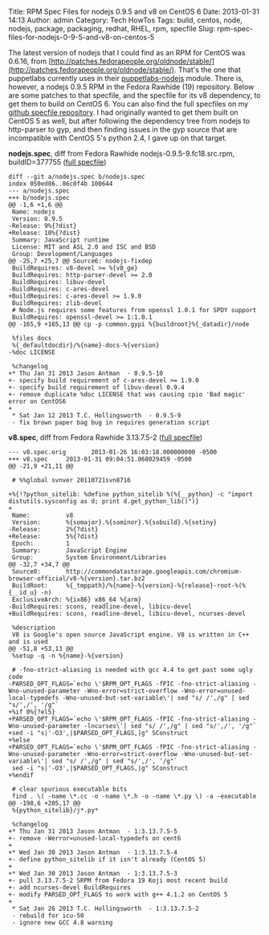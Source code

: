 Title: RPM Spec Files for nodejs 0.9.5 and v8 on CentOS 6
Date: 2013-01-31 14:13
Author: admin
Category: Tech HowTos
Tags: build, centos, node, nodejs, package, packaging, redhat, RHEL, rpm, specfile
Slug: rpm-spec-files-for-nodejs-0-9-5-and-v8-on-centos-5

The latest version of nodejs that I could find as an RPM for CentOS was
0.6.16, from
[http://patches.fedorapeople.org/oldnode/stable/](http://patches.fedorapeople.org/oldnode/stable/).
That's the one that puppetlabs currently uses in their
[puppetlabs-nodejs](https://github.com/puppetlabs/puppetlabs-nodejs)
module. There is, however, a nodejs 0.9.5 RPM in the Fedora Rawhide (19)
repository. Below are some patches to that specfile, and the specfile
for its v8 dependency, to get them to build on CentOS 6. You can also
find the full specfiles on my [github specfile
repository](https://github.com/jantman/specfiles). I had originally
wanted to get them built on CentOS 5 as well, but after following the
dependency tree from nodejs to http-parser to gyp, and then finding
issues in the gyp source that are incompatible with CentOS 5's python
2.4, I gave up on that target.

**nodejs.spec**, diff from Fedora Rawhide nodejs-0.9.5-9.fc18.src.rpm,
buildID=377755 ([full
specfile](https://raw.github.com/jantman/specfiles/master/nodejs.spec))

~~~~{.diff}
diff --git a/nodejs.spec b/nodejs.spec
index 050ed86..86c0f4b 100644
--- a/nodejs.spec
+++ b/nodejs.spec
@@ -1,6 +1,6 @@
 Name: nodejs
 Version: 0.9.5
-Release: 9%{?dist}
+Release: 10%{?dist}
 Summary: JavaScript runtime
 License: MIT and ASL 2.0 and ISC and BSD
 Group: Development/Languages
@@ -25,7 +25,7 @@ Source6: nodejs-fixdep
 BuildRequires: v8-devel >= %{v8_ge}
 BuildRequires: http-parser-devel >= 2.0
 BuildRequires: libuv-devel
-BuildRequires: c-ares-devel
+BuildRequires: c-ares-devel >= 1.9.0
 BuildRequires: zlib-devel
 # Node.js requires some features from openssl 1.0.1 for SPDY support
 BuildRequires: openssl-devel >= 1:1.0.1
@@ -165,9 +165,13 @@ cp -p common.gypi %{buildroot}%{_datadir}/node
 
 %files docs
 %{_defaultdocdir}/%{name}-docs-%{version}
-%doc LICENSE
 
 %changelog
+* Thu Jan 31 2013 Jason Antman  - 0.9.5-10
+- specify build requirement of c-ares-devel >= 1.9.0
+- specify build requirement of libuv-devel 0.9.4
+- remove duplicate %doc LICENSE that was causing cpio 'Bad magic' error on CentOS6
+
 * Sat Jan 12 2013 T.C. Hollingsworth  - 0.9.5-9
 - fix brown paper bag bug in requires generation script
~~~~

**v8.spec**, diff from Fedora Rawhide 3.13.7.5-2 ([full
specfile](https://raw.github.com/jantman/specfiles/master/v8.spec))

~~~~{.diff}
--- v8.spec.orig       2013-01-26 16:03:18.000000000 -0500
+++ v8.spec     2013-01-31 09:04:51.068029459 -0500
@@ -21,9 +21,11 @@
 
 # %%global svnver 20110721svn8716
 
+%{!?python_sitelib: %define python_sitelib %(%{__python} -c "import distutils.sysconfig as d; print d.get_python_lib()")}
+
 Name:          v8
 Version:       %{somajor}.%{sominor}.%{sobuild}.%{sotiny}
-Release:       2%{?dist}
+Release:       5%{?dist}
 Epoch:         1
 Summary:       JavaScript Engine
 Group:         System Environment/Libraries
@@ -32,7 +34,7 @@
 Source0:       http://commondatastorage.googleapis.com/chromium-browser-official/v8-%{version}.tar.bz2
 BuildRoot:     %{_tmppath}/%{name}-%{version}-%{release}-root-%(%{__id_u} -n)
 ExclusiveArch: %{ix86} x86_64 %{arm}
-BuildRequires: scons, readline-devel, libicu-devel
+BuildRequires: scons, readline-devel, libicu-devel, ncurses-devel
 
 %description
 V8 is Google's open source JavaScript engine. V8 is written in C++ and is used 
@@ -51,8 +53,13 @@
 %setup -q -n %{name}-%{version}
 
 # -fno-strict-aliasing is needed with gcc 4.4 to get past some ugly code
-PARSED_OPT_FLAGS=`echo \'$RPM_OPT_FLAGS -fPIC -fno-strict-aliasing -Wno-unused-parameter -Wno-error=strict-overflow -Wno-error=unused-local-typedefs -Wno-unused-but-set-variable\'| sed "s/ /',/g" | sed "s/',/', '/g"`
+%if 0%{?el5}
+PARSED_OPT_FLAGS=`echo \'$RPM_OPT_FLAGS -fPIC -fno-strict-aliasing -Wno-unused-parameter -lncurses\'| sed "s/ /',/g" | sed "s/',/', '/g"`
+sed -i "s|'-O3',|$PARSED_OPT_FLAGS,|g" SConstruct
+%else
+PARSED_OPT_FLAGS=`echo \'$RPM_OPT_FLAGS -fPIC -fno-strict-aliasing -Wno-unused-parameter -Wno-error=strict-overflow -Wno-unused-but-set-variable\'| sed "s/ /',/g" | sed "s/',/', '/g"`
 sed -i "s|'-O3',|$PARSED_OPT_FLAGS,|g" SConstruct
+%endif
 
 # clear spurious executable bits
 find . \( -name \*.cc -o -name \*.h -o -name \*.py \) -a -executable   
@@ -198,6 +205,17 @@
 %{python_sitelib}/j*.py*
 
 %changelog
+* Thu Jan 31 2013 Jason Antman  - 1:3.13.7.5-5
+- remove -Werror=unused-local-typedefs on cent6
+
+* Wed Jan 30 2013 Jason Antman  - 1:3.13.7.5-4
+- define python_sitelib if it isn't already (CentOS 5)
+
+* Wed Jan 30 2013 Jason Antman  - 1:3.13.7.5-3
+- pull 3.13.7.5-2 SRPM from Fedora 19 Koji most recent build
+- add ncurses-devel BuildRequires
+- modify PARSED_OPT_FLAGS to work with g++ 4.1.2 on CentOS 5
+ 
 * Sat Jan 26 2013 T.C. Hollingsworth  - 1:3.13.7.5-2
 - rebuild for icu-50
 - ignore new GCC 4.8 warning
~~~~
